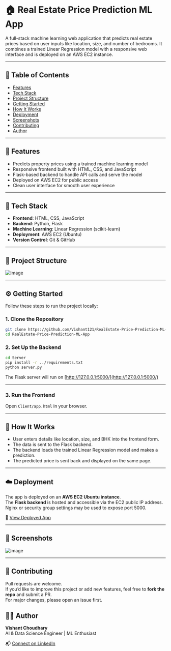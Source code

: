 # 🏠 Real Estate Price Prediction ML App

A full-stack machine learning web application that predicts real estate prices based on user inputs like location, size, and number of bedrooms. It combines a trained Linear Regression model with a responsive web interface and is deployed on an AWS EC2 instance.

---

## 📌 Table of Contents

- [Features](#features)
- [Tech Stack](#tech-stack)
- [Project Structure](#project-structure)
- [Getting Started](#getting-started)
- [How It Works](#how-it-works)
- [Deployment](#deployment)
- [Screenshots](#screenshots)
- [Contributing](#contributing)
- [Author](#Author)

---

## 🚀 Features

- Predicts property prices using a trained machine learning model
- Responsive frontend built with HTML, CSS, and JavaScript
- Flask-based backend to handle API calls and serve the model
- Deployed on AWS EC2 for public access
- Clean user interface for smooth user experience

---

## 🧰 Tech Stack

- **Frontend**: HTML, CSS, JavaScript
- **Backend**: Python, Flask
- **Machine Learning**: Linear Regression (scikit-learn)
- **Deployment**: AWS EC2 (Ubuntu)
- **Version Control**: Git & GitHub

---

## 📁 Project Structure
![image](https://github.com/user-attachments/assets/160e3a60-e9cc-49ce-865b-f179af3e3285)

---

## ⚙️ Getting Started

Follow these steps to run the project locally:

### 1. Clone the Repository
```bash
git clone https://github.com/Vishant121/RealEstate-Price-Prediction-ML-App.git
cd RealEstate-Price-Prediction-ML-App
```
### 2. Set Up the Backend

```bash
cd Server
pip install -r ../requirements.txt
python server.py
```

The Flask server will run on [http://127.0.0.1:5000/](http://127.0.0.1:5000/)

---

### 3. Run the Frontend

Open `Client/app.html` in your browser.

---

## 🧠 How It Works

- User enters details like location, size, and BHK into the frontend form.
- The data is sent to the Flask backend.
- The backend loads the trained Linear Regression model and makes a prediction.
- The predicted price is sent back and displayed on the same page.

---

## ☁️ Deployment

The app is deployed on an **AWS EC2 Ubuntu instance**.  
The **Flask backend** is hosted and accessible via the EC2 public IP address.  
Nginx or security group settings may be used to expose port 5000.  

🔗 [View Deployed App](http://ec2-54-204-208-132.compute-1.amazonaws.com/)


---

## 📸 Screenshots


![image](https://github.com/user-attachments/assets/18e8064f-8483-4916-9b30-d2b151636fc0)




---

## 🤝 Contributing

Pull requests are welcome.  
If you’d like to improve this project or add new features, feel free to **fork the repo** and submit a PR.  
For major changes, please open an issue first.

## 🧑‍💻 Author

**Vishant Choudhary**  
AI & Data Science Engineer | ML Enthusiast  

📬 [Connect on LinkedIn](https://www.linkedin.com/in/vishantchoudhary)

